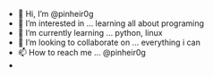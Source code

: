 - 👋 Hi, I’m @pinheir0g
- 👀 I’m interested in ... learning all about programing
- 🌱 I’m currently learning ... python, linux
- 💞️ I’m looking to collaborate on ... everything i can
- 📫 How to reach me ... @pinheir0g
- 

<!---
pinheir0g/pinheir0g is a ✨ special ✨ repository because its `README.md` (this file) appears on your GitHub profile.
You can click the Preview link to take a look at your changes.
--->
